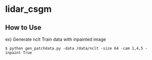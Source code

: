 # lidar_csgm

## How to Use
ex) Generate nclt Train data with inpainted image

    $ python gen_patchdata.py -data /data/nclt -size 64 -cam 1,4,5 -inpaint True
